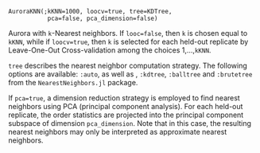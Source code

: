 ```
AuroraKNN(;kKNN=1000, loocv=true, tree=KDTree,
           pca=false, pca_dimension=false)
```

Aurora with `k`-Nearest neighbors.  If `looc=false`, then `k` is chosen equal to `kKNN`, while if `loocv=true`, then `k` is selected for each held-out replicate by Leave-One-Out Cross-validation among the choices 1,...,`kKNN`.

`tree` describes the nearest neighbor computation strategy. The following options are available: `:auto`, as well as , `:kdtree`, `:balltree` and `:brutetree` from the `NearestNeighbors.jl` package.

If `pca=true`, a dimension reduction strategy is employed to find nearest neighbors using PCA (principal component analysis). For each held-out replicate, the order statistics are projected into the principal component subspace of dimension `pca_dimension`. Note that in this case, the resulting nearest neighbors may only be interpreted as approximate nearest neighbors.
